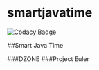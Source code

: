 # smartjavatime

[![Codacy Badge](https://api.codacy.com/project/badge/Grade/b2eed755772f4888a1e55414147cea3e)](https://app.codacy.com/app/jonatasemidio/smartjavatime?utm_source=github.com&utm_medium=referral&utm_content=backgroundapps/smartjavatime&utm_campaign=badger)

##Smart Java Time

###DZONE
###Project Euler

